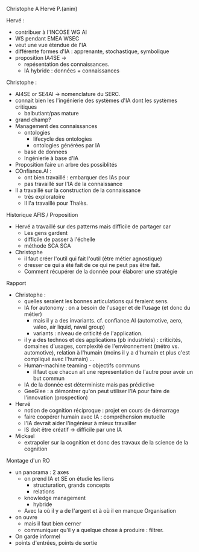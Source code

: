 


Christophe A
Hervé P.(anim)

Hervé : 
- contribuer à l'INCOSE WG AI
- WS pendant EMEA WSEC
- veut une vue étendue de l'IA
- différente formes d'IA : apprenante, stochastique, symbolique
- proposition IA4SE -> 
	- repésentation des connaissances.
	- IA hybride : données + connaissances

Christophe : 
- AI4SE or SE4AI -> nomenclature du SERC.
- connait bien les l'ingénierie des systèmes d'IA dont les systèmes critiques
	- balbutiant/pas mature
- grand champ?
- Management des connaissances
	- ontologies
		- lifecycle des ontologies
		- ontologies générées par IA
	- base de donnees
	- Ingénierie à base d'IA
- Proposition faire un arbre des possiblités
- COnfiance.AI : 
	- ont bien travaillé : embarquer des IAs pour
	- pas travaillé sur l'IA de la connaissance
- Il a travaillé sur la construction de la connaissance
	- très exploratoire
	- Il l'a travaillé pour Thalès.


Historique AFIS  / Proposition
- Hervé a travaillé sur des patterns mais difficile de partager car
	- Les gens gardent
	- difficile de passer à l'échelle
	- méthode SCA SCA
- Christophe 
	- il faut créer l'outil qui fait l'outil (être métier agnostique)
	- dresser ce qui a été fait de ce qui ne peut pas être fait.
	- Comment récupérer de la donnée pour élaborer une stratégie

Rapport
- Christophe : 
	- quelles seraient les bonnes articulations qui feraient sens.
	- IA for autonomy : on a besoin de l'usager et de l'usage (et donc du métier)
		- mais il y a des invariants. cf. confiance.AI (automotive, aero, valeo, air liquid, naval group)
		- variants : niveau de criticité de l'application.
	- il y a des technos et des applications (pb industriels) : criticités, domaines d'usages, complexité de l'environnement (métro vs. automotive), relation à l'humain (moins il y a d'humain et plus c'est compliqué avec l'humain) ...
	- Human-machine teaming - objectifs communs
		- il faut que chacun ait une representation de l'autre pour avoir un but commun
	- IA de la donnée est déterministe mais pas prédictive
	- GeeGlee : a démontrer qu'on peut utiliser l'IA pour faire de l'innovation (prospection)
- Hervé
	- notion de cognition réciproque : projet en cours de démarrage
	- faire coopérer humain avec IA : compréhension mutuelle
	- l'IA devrait aider l'ingénieur à mieux travailler
	- IS doit être créatif -> difficile par une IA
- Mickael
	- extrapoler sur la cognition et donc des travaux de la science de la cognition


Montage d'un RO
- un panorama : 2 axes
	- on prend IA et SE on étudie les liens
		- structuration, grands concepts
		- relations
	- knowledge management
		- hybride
	- Avec la où il y a de l'argent et à où il en manque
Organisation
- on ouvre
	- mais il faut bien cerner
	- communiquer qu'il y a quelque chose à produire : filtrer.
- On garde informel
- points d'entrées, points de sortie 



